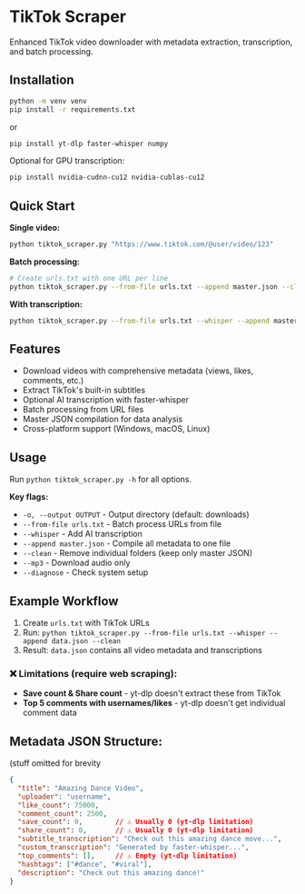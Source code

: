 # TikTok Scraper

Enhanced TikTok video downloader with metadata extraction, transcription, and batch processing.

## Installation

```bash
python -m venv venv
pip install -r requirements.txt
```

or
```bash
pip install yt-dlp faster-whisper numpy
```

Optional for GPU transcription:
```bash
pip install nvidia-cudnn-cu12 nvidia-cublas-cu12
```

## Quick Start

**Single video:**
```bash
python tiktok_scraper.py "https://www.tiktok.com/@user/video/123"
```

**Batch processing:**
```bash
# Create urls.txt with one URL per line
python tiktok_scraper.py --from-file urls.txt --append master.json --clean
```

**With transcription:**
```bash
python tiktok_scraper.py --from-file urls.txt --whisper --append master.json --clean
```

## Features

- Download videos with comprehensive metadata (views, likes, comments, etc.)
- Extract TikTok's built-in subtitles  
- Optional AI transcription with faster-whisper
- Batch processing from URL files
- Master JSON compilation for data analysis
- Cross-platform support (Windows, macOS, Linux)

## Usage

Run `python tiktok_scraper.py -h` for all options.

**Key flags:**
- `-o, --output OUTPUT` - Output directory (default: downloads)
- `--from-file urls.txt` - Batch process URLs from file
- `--whisper` - Add AI transcription  
- `--append master.json` - Compile all metadata to one file
- `--clean` - Remove individual folders (keep only master JSON)
- `--mp3` - Download audio only
- `--diagnose` - Check system setup

## Example Workflow

1. Create `urls.txt` with TikTok URLs
2. Run: `python tiktok_scraper.py --from-file urls.txt --whisper --append data.json --clean`
3. Result: `data.json` contains all video metadata and transcriptions

### **❌ Limitations (require web scraping):**
- **Save count & Share count** - yt-dlp doesn't extract these from TikTok
- **Top 5 comments with usernames/likes** - yt-dlp doesn't get individual comment data

## **Metadata JSON Structure:**
(stuff omitted for brevity 
```json
{
  "title": "Amazing Dance Video",
  "uploader": "username", 
  "like_count": 75000,
  "comment_count": 2500,
  "save_count": 0,        // ⚠️ Usually 0 (yt-dlp limitation)
  "share_count": 0,       // ⚠️ Usually 0 (yt-dlp limitation)
  "subtitle_transcription": "Check out this amazing dance move...",
  "custom_transcription": "Generated by faster-whisper...",
  "top_comments": [],     // ⚠️ Empty (yt-dlp limitation)
  "hashtags": ["#dance", "#viral"],
  "description": "Check out this amazing dance!"
}
```
